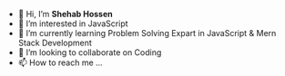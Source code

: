 - 👋 Hi, I’m <b>Shehab Hossen</b>
- 👀 I’m interested in JavaScript
- 🌱 I’m currently learning Problem Solving Expart in JavaScript & Mern Stack Development
- 💞️ I’m looking to collaborate on Coding
- 📫 How to reach me ...

<!---
shehabweb1/shehabweb1 is a ✨ special ✨ repository because its `README.md` (this file) appears on your GitHub profile.
You can click the Preview link to take a look at your changes.
--->
